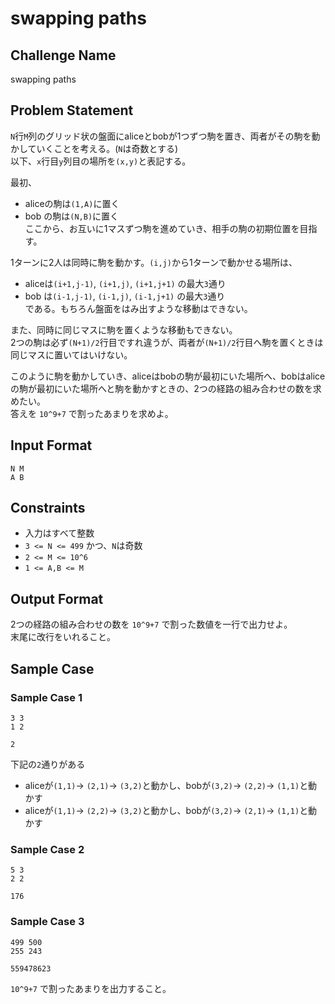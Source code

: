 # swapping paths

## Challenge Name

swapping paths

## Problem Statement

`N`行`M`列のグリッド状の盤面にaliceとbobが1つずつ駒を置き、両者がその駒を動かしていくことを考える。(`N`は奇数とする)  
以下、`x`行目`y`列目の場所を`(x,y)`と表記する。  

最初、  
- aliceの駒は`(1,A)`に置く  
- bob  の駒は`(N,B)`に置く  
ここから、お互いに1マスずつ駒を進めていき、相手の駒の初期位置を目指す。  

1ターンに2人は同時に駒を動かす。`(i,j)`から1ターンで動かせる場所は、  
- aliceは`(i+1,j-1)`, `(i+1,j)`, `(i+1,j+1)` の最大`3`通り  
- bob  は`(i-1,j-1)`, `(i-1,j)`, `(i-1,j+1)` の最大`3`通り  
である。もちろん盤面をはみ出すような移動はできない。  

また、同時に同じマスに駒を置くような移動もできない。  
2つの駒は必ず`(N+1)/2`行目ですれ違うが、両者が`(N+1)/2`行目へ駒を置くときは同じマスに置いてはいけない。  

このように駒を動かしていき、aliceはbobの駒が最初にいた場所へ、bobはaliceの駒が最初にいた場所へと駒を動かすときの、2つの経路の組み合わせの数を求めたい。  
答えを `10^9+7` で割ったあまりを求めよ。  

## Input Format

```
N M
A B
```

## Constraints

- 入力はすべて整数
- `3 <= N <= 499` かつ、`N`は奇数
- `2 <= M <= 10^6`
- `1 <= A,B <= M`

## Output Format

2つの経路の組み合わせの数を `10^9+7` で割った数値を一行で出力せよ。  
末尾に改行をいれること。

## Sample Case

### Sample Case 1

```
3 3
1 2
```

```
2
```

下記の`2`通りがある  
- aliceが`(1,1)`→ `(2,1)`→ `(3,2)`と動かし、bobが`(3,2)`→ `(2,2)`→ `(1,1)`と動かす  
- aliceが`(1,1)`→ `(2,2)`→ `(3,2)`と動かし、bobが`(3,2)`→ `(2,1)`→ `(1,1)`と動かす  

### Sample Case 2

```
5 3
2 2
```

```
176
```

### Sample Case 3

```
499 500
255 243
```

```
559478623
```

`10^9+7` で割ったあまりを出力すること。
